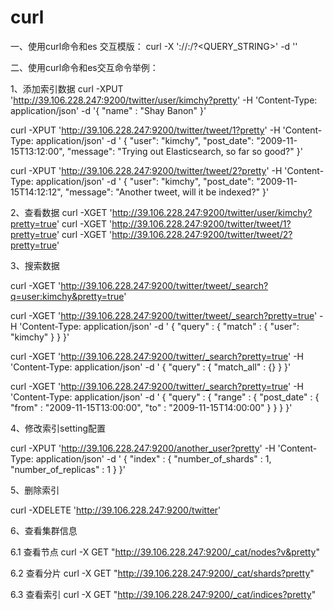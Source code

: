 # curl
一、使用curl命令和es 交互模版：
curl -X<VERB> '<PROTOCOL>://<HOST>:<PORT>/<PATH>?<QUERY_STRING>' -d '<BODY>'

二、使用curl命令和es交互命令举例：


1、添加索引数据
curl -XPUT 'http://39.106.228.247:9200/twitter/user/kimchy?pretty' -H 'Content-Type: application/json' -d '{ "name" : "Shay Banon" }'

curl -XPUT 'http://39.106.228.247:9200/twitter/tweet/1?pretty' -H 'Content-Type: application/json' -d '
{
    "user": "kimchy",
    "post_date": "2009-11-15T13:12:00",
    "message": "Trying out Elasticsearch, so far so good?"
}'

curl -XPUT 'http://39.106.228.247:9200/twitter/tweet/2?pretty' -H 'Content-Type: application/json' -d '
{
    "user": "kimchy",
    "post_date": "2009-11-15T14:12:12",
    "message": "Another tweet, will it be indexed?"
}'

2、查看数据
curl -XGET 'http://39.106.228.247:9200/twitter/user/kimchy?pretty=true'
curl -XGET 'http://39.106.228.247:9200/twitter/tweet/1?pretty=true'
curl -XGET 'http://39.106.228.247:9200/twitter/tweet/2?pretty=true'

3、搜索数据

curl -XGET 'http://39.106.228.247:9200/twitter/tweet/_search?q=user:kimchy&pretty=true'

curl -XGET 'http://39.106.228.247:9200/twitter/tweet/_search?pretty=true' -H 'Content-Type: application/json' -d '
{
    "query" : {
        "match" : { "user": "kimchy" }
    }
}'

curl -XGET 'http://39.106.228.247:9200/twitter/_search?pretty=true' -H 'Content-Type: application/json' -d '
{
    "query" : {
        "match_all" : {}
    }
}'

curl -XGET 'http://39.106.228.247:9200/twitter/_search?pretty=true' -H 'Content-Type: application/json' -d '
{
    "query" : {
        "range" : {
            "post_date" : { "from" : "2009-11-15T13:00:00", "to" : "2009-11-15T14:00:00" }
        }
    }
}'

4、修改索引setting配置

curl -XPUT 'http://39.106.228.247:9200/another_user?pretty' -H 'Content-Type: application/json' -d '
{
    "index" : {
        "number_of_shards" : 1,
        "number_of_replicas" : 1
    }
}'

5、删除索引

curl -XDELETE 'http://39.106.228.247:9200/twitter'


6、查看集群信息

6.1 查看节点
curl -X GET "http://39.106.228.247:9200/_cat/nodes?v&pretty"

6.2 查看分片
curl -X GET "http://39.106.228.247:9200/_cat/shards?pretty"

6.3 查看索引
curl -X GET "http://39.106.228.247:9200/_cat/indices?pretty"



